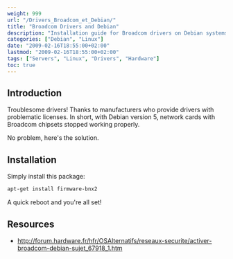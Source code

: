 ```yaml
---
weight: 999
url: "/Drivers_Broadcom_et_Debian/"
title: "Broadcom Drivers and Debian"
description: "Installation guide for Broadcom drivers on Debian systems, providing a simple solution for hardware compatibility issues."
categories: ["Debian", "Linux"]
date: "2009-02-16T18:55:00+02:00"
lastmod: "2009-02-16T18:55:00+02:00"
tags: ["Servers", "Linux", "Drivers", "Hardware"]
toc: true
---
```


## Introduction

Troublesome drivers! Thanks to manufacturers who provide drivers with problematic licenses. In short, with Debian version 5, network cards with Broadcom chipsets stopped working properly.

No problem, here's the solution.

## Installation

Simply install this package:

```bash
apt-get install firmware-bnx2
```

A quick reboot and you're all set!

## Resources
- http://forum.hardware.fr/hfr/OSAlternatifs/reseaux-securite/activer-broadcom-debian-sujet_67918_1.htm

